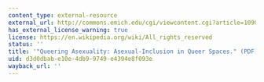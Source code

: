 ```yaml
---
content_type: external-resource
external_url: http://commons.emich.edu/cgi/viewcontent.cgi?article=1090&context=mcnair
has_external_license_warning: true
license: https://en.wikipedia.org/wiki/All_rights_reserved
status: ''
title: '"Queering Asexuality: Asexual-Inclusion in Queer Spaces." (PDF)'
uid: d3d0dbab-e10e-4db9-9749-e4394e8f093e
wayback_url: ''
---
```

